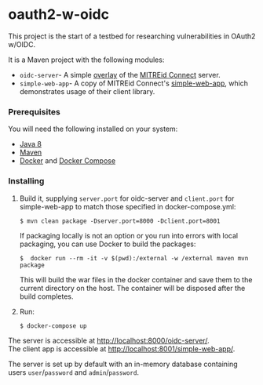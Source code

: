 # oauth2-w-oidc

This project is the start of a testbed for researching vulnerabilities in OAuth2 w/OIDC.

It is a Maven project with the following modules:

- ```oidc-server```- A simple [overlay](https://github.com/mitreid-connect/OpenID-Connect-Java-Spring-Server/wiki/Maven-Overlay-Project-How-To) of the [MITREid Connect](https://github.com/mitreid-connect/OpenID-Connect-Java-Spring-Server) server.
- ```simple-web-app```- A copy of MITREid Connect's [simple-web-app](https://github.com/mitreid-connect/simple-web-app), which demonstrates usage of their client library.

### Prerequisites

You will need the following installed on your system:

 - [Java 8](http://www.oracle.com/technetwork/java/javase/downloads/jdk8-downloads-2133151.html)
 - [Maven](https://maven.apache.org/)
 - [Docker](https://www.docker.com/) and [Docker Compose](https://docs.docker.com/compose/)

### Installing

1. Build it, supplying ```server.port``` for oidc-server and ```client.port``` for simple-web-app to match those specified in docker-compose.yml: 

    ```
    $ mvn clean package -Dserver.port=8000 -Dclient.port=8001 
    ```
    
    If packaging locally is not an option or you run into errors with local packaging, you can use Docker to build the packages:

    ```
    $  docker run --rm -it -v $(pwd):/external -w /external maven mvn package
    ```
    
    This will build the war files in the docker container and save them to the current directory on the host. The container will be disposed after the build completes. 

2. Run:

    ```
    $ docker-compose up
    ```

The server is accessible at [http://localhost:8000/oidc-server/](http://localhost:8000/oidc-server/).  
The client app is accessible at [http://localhost:8001/simple-web-app/](http://localhost:8001/simple-web-app/).

The server is set up by default with an in-memory database containing users `user`/`password` and `admin`/`password`.
